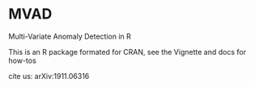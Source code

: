 # MVAD
Multi-Variate Anomaly Detection in R

This is an R package formated for CRAN, see the Vignette and docs for how-tos

cite us:  	arXiv:1911.06316
